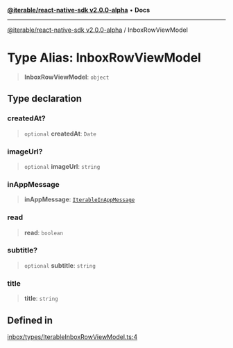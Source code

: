 [**@iterable/react-native-sdk v2.0.0-alpha**](../README.md) • **Docs**

***

[@iterable/react-native-sdk v2.0.0-alpha](../globals.md) / InboxRowViewModel

# Type Alias: InboxRowViewModel

> **InboxRowViewModel**: `object`

## Type declaration

### createdAt?

> `optional` **createdAt**: `Date`

### imageUrl?

> `optional` **imageUrl**: `string`

### inAppMessage

> **inAppMessage**: [`IterableInAppMessage`](../classes/IterableInAppMessage.md)

### read

> **read**: `boolean`

### subtitle?

> `optional` **subtitle**: `string`

### title

> **title**: `string`

## Defined in

[inbox/types/IterableInboxRowViewModel.ts:4](https://github.com/Iterable/react-native-sdk/blob/33a336d972ce3f91e45be0626b4337400455463a/src/inbox/types/IterableInboxRowViewModel.ts#L4)
